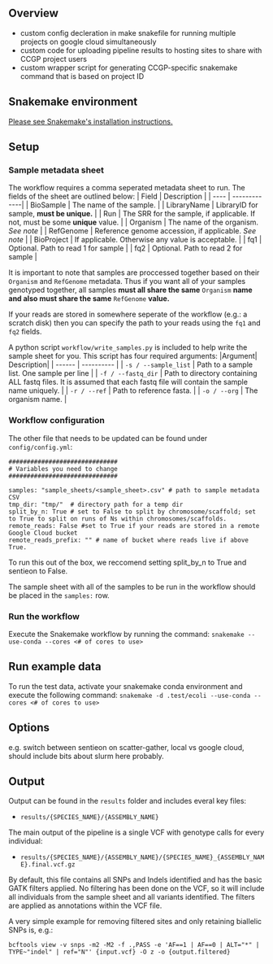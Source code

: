 ## Overview

* custom config decleration in make snakefile for running multiple projects on google cloud simultaneously 
* custom code for uploading pipeline results to hosting sites to share with CCGP project users
* custom wrapper script for generating CCGP-specific snakemake command that is based on project ID

## Snakemake environment

[Please see Snakemake's installation instructions.](https://snakemake.readthedocs.io/en/stable/getting_started/installation.html#installation)

## Setup

### Sample metadata sheet

The workflow requires a comma seperated metadata sheet to run. The fields of the sheet are outlined below:
| Field | Description |
| ---- | -------------|
| BioSample | The name of the sample. |
| LibraryName | LibraryID for sample, **must be unique.** |
| Run | The SRR for the sample, if applicable. If not, must be some **unique** value. |
| Organism | The name of the organism. _See note_ |
| RefGenome | Reference genome accession, if applicable. _See note_ |
| BioProject | If applicable. Otherwise any value is acceptable. |
| fq1 | Optional. Path to read 1 for sample |
| fq2 | Optional. Path to read 2 for sample |

It is important to note that samples are proccessed together based on their `Organism` and `RefGenome` metadata. Thus if you want all of your samples genotyped together, all samples **must all share the same** `Organism` **name and also must share the same** `RefGenome` **value.**

If your reads are stored in somewhere seperate of the workflow (e.g.: a scratch disk) then you can specify the path to your reads using the `fq1` and `fq2` fields.

A python script `workflow/write_samples.py` is included to help write the sample sheet for you. This script has four required arguments:
|Argument| Description|
| ------ | ---------- |
| `-s / --sample_list` | Path to a sample list. One sample per line |
| `-f / --fastq_dir` | Path to directory containing ALL fastq files. It is assumed that each fastq file will contain the sample name uniquely. |
| `-r / --ref` | Path to reference fasta. |
| `-o / --org` | The organism name. |

### Workflow configuration

The other file that needs to be updated can be found under `config/config.yml`:

```
##############################
# Variables you need to change
##############################

samples: "sample_sheets/<sample_sheet>.csv" # path to sample metadata CSV
tmp_dir: "tmp/"  # directory path for a temp dir
split_by_n: True # set to False to split by chromosome/scaffold; set to True to split on runs of Ns within chromosomes/scaffolds.
remote_reads: False #set to True if your reads are stored in a remote Google Cloud bucket
remote_reads_prefix: "" # name of bucket where reads live if above True.
```

To run this out of the box, we reccomend setting split_by_n to True and sentieon to False.

The sample sheet with all of the samples to be run in the workflow should be placed in the `samples:` row.

### Run the workflow

Execute the Snakemake workflow by running the command:
`snakemake --use-conda --cores <# of cores to use>`

## Run example data

To run the test data, activate your snakemake conda environment and execute the following command:
`snakemake -d .test/ecoli --use-conda --cores <# of cores to use>`

## Options

e.g. switch between sentieon on scatter-gather, local vs google cloud, should include bits about slurm here probably.

## Output

Output can be found in the `results` folder and includes everal key files:

- `results/{SPECIES_NAME}/{ASSEMBLY_NAME}`

The main output of the pipeline is a single VCF with genotype calls for every individual:

- `results/{SPECIES_NAME}/{ASSEMBLY_NAME}/{SPECIES_NAME}_{ASSEMBLY_NAME}.final.vcf.gz`

By default, this file contains all SNPs and Indels identified and has the basic GATK filters applied. No filtering has been done on the VCF, so it will include all individuals from the sample sheet and all variants identified. The filters are applied as annotations within the VCF file.

A very simple example for removing filtered sites and only retaining biallelic SNPs is, e.g.:

```
bcftools view -v snps -m2 -M2 -f .,PASS -e 'AF==1 | AF==0 | ALT="*" | TYPE~"indel" | ref="N"' {input.vcf} -O z -o {output.filtered}
```
